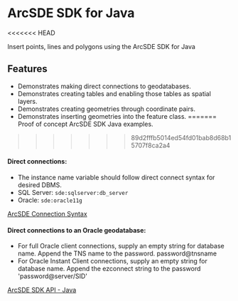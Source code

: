 ArcSDE SDK for Java
===================

<<<<<<< HEAD


Insert points, lines and polygons using the ArcSDE SDK for Java

## Features

* Demonstrates making direct connections to geodatabases.
* Demonstrates creating tables and enabling those tables as spatial layers.
* Demonstrates creating geometries through coordinate pairs.
* Demonstrates inserting geometries into the feature class.
=======
Proof of concept ArcSDE SDK Java examples.  
>>>>>>> 89d2fffb5014ed54fd01bab8d68b15707f8ca2a4


#### Direct connections:
* The instance name variable should follow direct connect syntax for desired DBMS.
* SQL Server: ```sde:sqlserver:db_server```
* Oracle:     ```sde:oracle11g```

[ArcSDE Connection Syntax](http://webhelp.esri.com/arcgisserver/9.3/dotnet/index.htm#geodatabases/arcsde-2034353163.htm)
#### Direct connections to an Oracle geodatabase:
* For full Oracle client connections, supply an empty string for database name.  Append the TNS name to the password. password@tnsname
* For Oracle Instant Client connections, supply an empty string for database name.  Append the ezconnect string to the password  'password@server/SID'

[ArcSDE SDK API - Java](http://help.arcgis.com/en/geodatabase/10.0/sdk/arcsde/api/japi/japi.htm)

